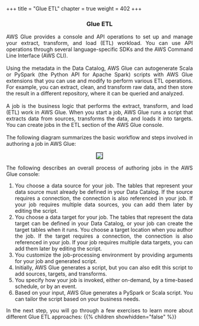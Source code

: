 +++
title = "Glue ETL"
chapter = true
weight = 402
+++

<center><h3>Glue ETL</h3></center>

<div style="text-align: justify">
  AWS Glue provides a console and API operations to set up and manage your extract, transform, and load (ETL) workload. You can use API operations through several language-specific SDKs and the AWS Command Line Interface (AWS CLI).
  <br/><br/>Using the metadata in the Data Catalog, AWS Glue can autogenerate Scala or PySpark (the Python API for Apache Spark) scripts with AWS Glue extensions that you can use and modify to perform various ETL operations. For example, you can extract, clean, and transform raw data, and then store the result in a different repository, where it can be queried and analyzed.
  <br/><br/>A job is the business logic that performs the extract, transform, and load (ETL) work in AWS Glue. When you start a job, AWS Glue runs a script that extracts data from sources, transforms the data, and loads it into targets. You can create jobs in the ETL section of the AWS Glue console.
  <br/><br/>The following diagram summarizes the basic workflow and steps involved in authoring a job in AWS Glue:
  <center><img src="/images/AuthorJob-overview.png" align="middle" style="margin:15px 0px; border:1px solid black"/></center>
  The following describes an overall process of authoring jobs in the AWS Glue console:
  <ol>
    <li>You choose a data source for your job. The tables that represent your data source must already be defined in your Data Catalog. If the source requires a connection, the connection is also referenced in your job. If your job requires multiple data sources, you can add them later by editing the script.</li>
    <li>You choose a data target for your job. The tables that represent the data target can be defined in your Data Catalog, or your job can create the target tables when it runs. You choose a target location when you author the job. If the target requires a connection, the connection is also referenced in your job. If your job requires multiple data targets, you can add them later by editing the script.</li>
    <li>You customize the job-processing environment by providing arguments for your job and generated script.</li>
    <li>Initially, AWS Glue generates a script, but you can also edit this script to add sources, targets, and transforms.</li>
    <li>You specify how your job is invoked, either on-demand, by a time-based schedule, or by an event.</li>
    <li>Based on your input, AWS Glue generates a PySpark or Scala script. You can tailor the script based on your business needs.</li>
  </ol>
  In the next step, you will go through a few exercises to learn more about different Glue ETL approaches:
  {{% children showhidden="false" %}}
</div>